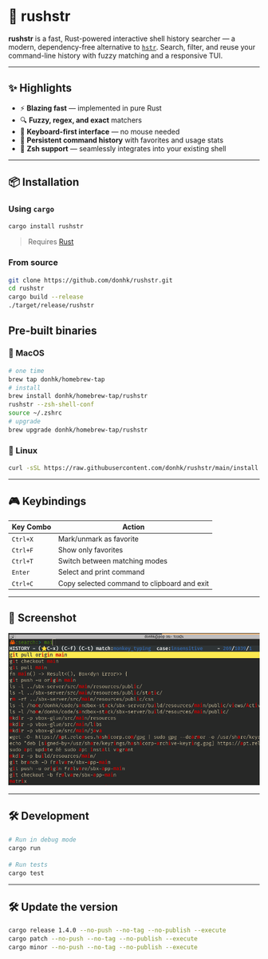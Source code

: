 # 🚀 rushstr

**rushstr** is a fast, Rust-powered interactive shell history searcher — a modern, dependency-free alternative to [`hstr`](https://github.com/dvorka/hstr). Search, filter, and reuse your command-line history with fuzzy matching and a responsive TUI.

---

## ✨ Highlights

- ⚡ **Blazing fast** — implemented in pure Rust
- 🔍 **Fuzzy, regex, and exact** matchers
- 🎯 **Keyboard-first interface** — no mouse needed
- 💾 **Persistent command history** with favorites and usage stats
- 🐚 **Zsh support** — seamlessly integrates into your existing shell

---

## 📦 Installation

### Using `cargo`

```zsh
cargo install rushstr
```

> Requires [Rust](https://www.rust-lang.org/tools/install)

### From source

```zsh
git clone https://github.com/donhk/rushstr.git
cd rushstr
cargo build --release
./target/release/rushstr
```

## Pre-built binaries

### 🔧 MacOS

```zsh
# one time
brew tap donhk/homebrew-tap
# install
brew install donhk/homebrew-tap/rushstr
rushstr --zsh-shell-conf
source ~/.zshrc
# upgrade
brew upgrade donhk/homebrew-tap/rushstr
```

### 🔧 Linux

```zsh
curl -sSL https://raw.githubusercontent.com/donhk/rushstr/main/install.sh | zsh
```

---

## 🎮 Keybindings

| Key Combo | Action                          |
|-----------|---------------------------------|
| `Ctrl+X`  | Mark/unmark as favorite         |
| `Ctrl+F`  | Show only favorites             |
| `Ctrl+T`  | Switch between matching modes   |
| `Enter`   | Select and print command        |
| `Ctrl+C`  | Copy selected command to clipboard and exit |

---

## 📸 Screenshot

<img src="./assets/demo.png" alt="rushstr demo" width="600"/>

---

## 🛠 Development

```bash
# Run in debug mode
cargo run

# Run tests
cargo test
```

--- 

## 🛠 Update the version

```zsh
cargo release 1.4.0 --no-push --no-tag --no-publish --execute
cargo patch --no-push --no-tag --no-publish --execute
cargo minor --no-push --no-tag --no-publish --execute
```
